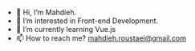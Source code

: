 - 👋 Hi, I’m Mahdieh.
- 👀 I’m interested in Front-end Development.
- 🌱 I’m currently learning Vue.js
- 📫 How to reach me? mahdieh.roustaei@gmail.com

<!---
rustaee/rustaee is a ✨ special ✨ repository because its `README.md` (this file) appears on your GitHub profile.
You can click the Preview link to take a look at your changes.
--->

